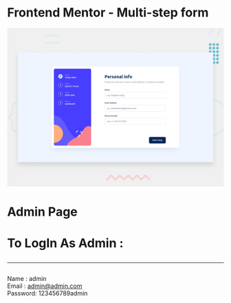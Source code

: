# Frontend Mentor - Multi-step form

![Design preview for the Multi-step form coding challenge](./design/desktop-preview.jpg)


# Admin Page

# To LogIn As Admin :<br /> <hr />
Name : admin <br />
Email : admin@admin.com <br />
Password: 123456789admin <br />
